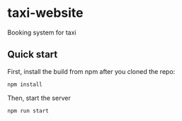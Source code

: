 # taxi-website
Booking system for taxi

## Quick start

First, install the build from npm after you cloned the repo:

```bash
npm install 
```

Then, start the server

```bash
npm run start 
```
